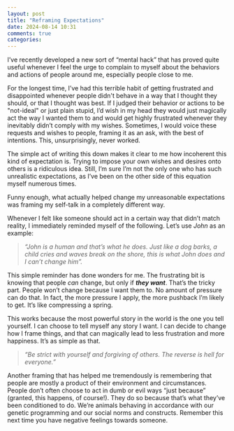 ```yaml
---
layout: post
title: "Reframing Expectations"
date: 2024-08-14 10:31
comments: true
categories:
---
```


I’ve recently developed a new sort of “mental hack” that has proved quite useful whenever I feel the urge to complain to
myself about the behaviors and actions of people around me, especially people close to me.

For the longest time, I’ve had this terrible habit of getting frustrated and disappointed whenever people didn't behave
in a way that I thought they should, or that I thought was best. If I judged their behavior or actions to be "not-ideal"
or just plain stupid, I’d wish in my head they would just magically act the way I wanted them to and would get highly
frustrated whenever they inevitably didn’t comply with my wishes. Sometimes, I would voice these requests and wishes to
people, framing it as an ask, with the best of intentions. This, unsurprisingly, never worked.

The simple act of writing this down makes it clear to me how incoherent this kind of expectation is. Trying to impose
your own wishes and desires onto others is a ridiculous idea. Still, I’m sure I’m not the only one who has such unrealistic
expectations, as I’ve been on the other side of this equation myself numerous times.

Funny enough, what actually helped change my unreasonable expectations was framing my self-talk in a completely different
way.

Whenever I felt like someone should act in a certain way that didn’t match reality, I immediately reminded myself of the
following. Let’s use _John_ as an example:

> _“John is a human and that’s what he does. Just like a dog barks, a child cries and waves break on the shore, this is
> what John does and I can’t change him”._

This simple reminder has done wonders for me. The frustrating bit is knowing that people _can_ change, but only if
**_they want_**. That’s the tricky part. People won’t change because I want them to. No amount of pressure can do that.
In fact, the more pressure I apply, the more pushback I’m likely to get. It’s like compressing a spring.

This works because the most powerful story in the world is the one you tell yourself. I can choose to tell myself any
story I want. I can decide to change how I frame things, and that can magically lead to less frustration and more happiness.
It’s as simple as that.

> _“Be strict with yourself and forgiving of others. The reverse is hell for everyone.”_

Another framing that has helped me tremendously is remembering that people are mostly a product of their environment and
circumstances. People don’t often choose to act in dumb or evil ways “just because” (granted, this happens, of course!).
They do so because that’s what they’ve been conditioned to do. We’re animals behaving in accordance with our genetic
programming and our social norms and constructs. Remember this next time you have negative feelings towards someone.
